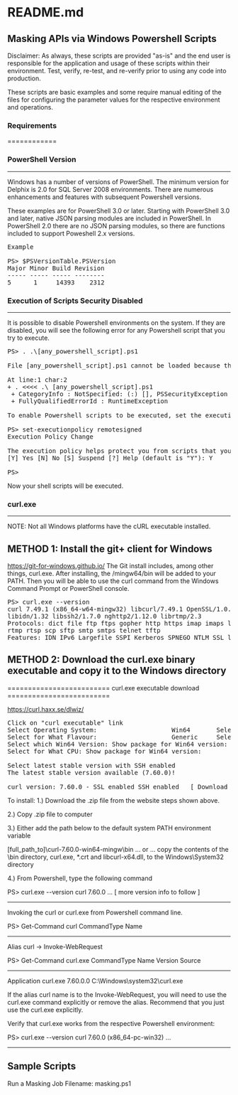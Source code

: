 # README.md

## Masking APIs via Windows Powershell Scripts

Disclaimer: As always, these scripts are provided "as-is" and the end user is responsible for the application and usage of these scripts within their environment. Test, verify, re-test, and re-verify prior to using any code into production. 

These scripts are basic examples and some require manual editing of the files for configuring the parameter values for the respective environment and operations. 


### Requirements 
============


### PowerShell Version 
------------------
Windows has a number of versions of PowerShell. The minimum version for Delphix is 2.0 for SQL Server 2008 environments. There are numerous enhancements and features with subsequent Powershell versions. 

These examples are for PowerShell 3.0 or later. Starting with PowerShell 3.0 and later, native JSON parsing modules are included in PowerShell. In PowerShell 2.0 there are no JSON parsing modules, so there are functions included to support Poweshell 2.x versions.  

<pre>
Example

PS> $PSVersionTable.PSVersion
Major Minor Build Revision
----- ----- ----- --------
5      1     14393    2312
</pre>


### Execution of Scripts Security Disabled
--------------------------------------

It is possible to disable Powershell environments on the system. If they are disabled, you will see the following error for any Powershell script that you try to execute.

<pre>
PS> . .\[any_powershell_script].ps1

File [any_powershell_script].ps1 cannot be loaded because the execution of scriptsis disabled on this system. Please see "get-help about signing" for more details.

At line:1 char:2
+ . <<<< .\ [any_powershell_script].ps1
 + CategoryInfo : NotSpecified: (:) [], PSSecurityException
 + FullyQualifiedErrorId : RuntimeException

To enable Powershell scripts to be executed, set the execution policy to Yes.

PS> set-executionpolicy remotesigned
Execution Policy Change

The execution policy helps protect you from scripts that you do not trust. Changing the execution policy might expose you to the security risks described in the about_Execution_Policies help topic. Do you want to change the execution policy?
[Y] Yes [N] No [S] Suspend [?] Help (default is "Y"): Y

PS>
</pre>

Now your shell scripts will be executed.




### curl.exe
--------

NOTE:
Not all Windows platforms have the cURL executable installed. 


METHOD 1: Install the git+ client for Windows	
---------------------------------------------

https://git-for-windows.github.io/
The Git install includes, among other things, curl.exe. After installing, the /mingw64/bin will be added to your PATH. Then you will be able to use the curl command from the Windows Command Prompt or PowerShell console.

<pre>
PS> curl.exe --version
curl 7.49.1 (x86_64-w64-mingw32) libcurl/7.49.1 OpenSSL/1.0.2h zlib/1.2.8
libidn/1.32 libssh2/1.7.0 nghttp2/1.12.0 librtmp/2.3
Protocols: dict file ftp ftps gopher http https imap imaps ldap ldaps pop3 pop3s
rtmp rtsp scp sftp smtp smtps telnet tftp
Features: IDN IPv6 Largefile SSPI Kerberos SPNEGO NTLM SSL libz TLS-SRP HTTP2
</pre>


METHOD 2: Download the curl.exe binary executable and copy it to the Windows directory
--------------------------------------------------------------------------------------

========================= curl.exe executable download =========================

https://curl.haxx.se/dlwiz/

<pre>
Click on "curl executable" link
Select Operating System: 					Win64  		Select! 
Select for What Flavour: 					Generic  	Select!
Select which Win64 Version: Show package for Win64 version: 	Any  		Select!
Select for What CPU: Show package for Win64 version: 		x_86_64  	Select!

Select latest stable version with SSH enabled 
The latest stable version available (7.60.0)!

curl version: 7.60.0 - SSL enabled SSH enabled   [ Download ]  
</pre>


To install:
1.) Download the .zip file from the website steps shown above.

2.) Copy .zip file to computer

3.) Either add the path below to the default system PATH environment variable   

[full_path_to]\curl-7.60.0-win64-mingw\bin 
... or ...
copy the contents of the \bin directory, curl.exe, *.crt and libcurl-x64.dll, to the Windows\System32 directory

4.) From Powershell, type the following command

PS> curl.exe --version
curl 7.60.0 ... [ more version info to follow ]



----------------------------------------------------------------------------------------------------


Invoking the curl or curl.exe from Powershell command line.

PS> Get-Command curl
CommandType Name 
----------- ---- 
Alias curl -> Invoke-WebRequest

PS> Get-Command curl.exe
CommandType Name  Version  Source
----------- ----  ----------  -------
Application curl.exe  7.60.0.0  C:\Windows\system32\curl.exe

If the alias curl name is to the Invoke-WebRequest, you will need to use the curl.exe command explicitly or remove the alias. Recommend that you just use the curl.exe explicitly.

Verify that curl.exe works from the respective Powershell environment:

PS> curl.exe --version
curl 7.60.0 (x86_64-pc-win32) ...


----------------------------------------------------------------------------------------------------


Sample Scripts
--------------

Run a Masking Job                           Filename: masking.ps1   

